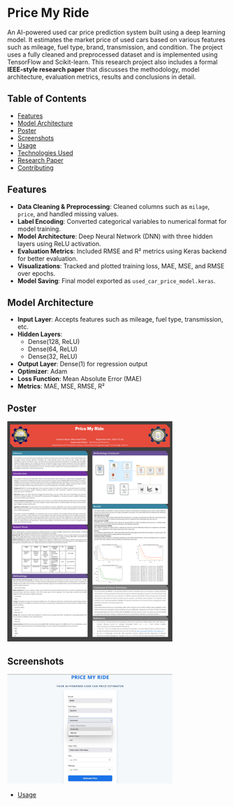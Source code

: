 # Price My Ride

An AI-powered used car price prediction system built using a deep learning model. It estimates the market price of used cars based on various features such as mileage, fuel type, brand, transmission, and condition. The project uses a fully cleaned and preprocessed dataset and is implemented using TensorFlow and Scikit-learn. This research project also includes a formal **IEEE-style research paper** that discusses the methodology, model architecture, evaluation metrics, results and conclusions in detail.

## Table of Contents
- [Features](#features)
- [Model Architecture](#model-architecture)
- [Poster](#poster)
- [Screenshots](#screenshots)
- [Usage](#usage)
- [Technologies Used](#technologies-used)
- [Research Paper](#research-paper)
- [Contributing](#contributing)

## Features
- **Data Cleaning & Preprocessing**: Cleaned columns such as `milage`, `price`, and handled missing values.
- **Label Encoding**: Converted categorical variables to numerical format for model training.
- **Model Architecture**: Deep Neural Network (DNN) with three hidden layers using ReLU activation.
- **Evaluation Metrics**: Included RMSE and R² metrics using Keras backend for better evaluation.
- **Visualizations**: Tracked and plotted training loss, MAE, MSE, and RMSE over epochs.
- **Model Saving**: Final model exported as `used_car_price_model.keras`.

## Model Architecture
- **Input Layer**: Accepts features such as mileage, fuel type, transmission, etc.
- **Hidden Layers**:
  - Dense(128, ReLU)
  - Dense(64, ReLU)
  - Dense(32, ReLU)
- **Output Layer**: Dense(1) for regression output
- **Optimizer**: Adam  
- **Loss Function**: Mean Absolute Error (MAE)  
- **Metrics**: MAE, MSE, RMSE, R²

## Poster
<img src="assets/poster.PNG" alt="Screenshot" width="75%">

## Screenshots
<img src="assets/ui.jpeg" alt="Screenshot" width="75%">

- [Usage](#usage)
